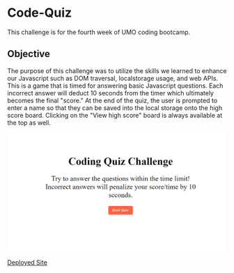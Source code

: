 # Code-Quiz

This challenge is for the fourth week of UMO coding bootcamp.

## Objective

The purpose of this challenge was to utilize the skills we learned to enhance our Javascript such as DOM traversal, localstorage usage, and web APIs. This is a game that is timed for answering basic Javascript questions. Each incorrect answer will deduct 10 seconds from the timer which ultimately becomes the final "score." At the end of the quiz, the user is prompted to enter a name so that they can be saved into the local storage onto the high score board. Clicking on the "View high score" board is always available at the top as well.

![Thumbnail of quiz start](./assets/images/coding-quiz-thumbnail.png)

[Deployed Site](https://rodrjavi.github.io/code-quiz/)
